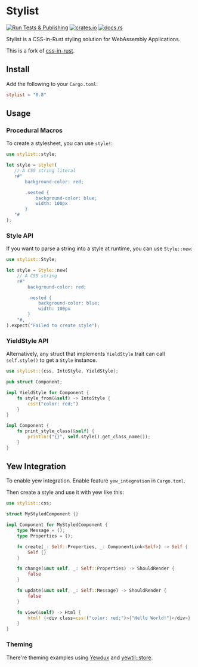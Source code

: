 # Stylist

[![Run Tests & Publishing](https://github.com/futursolo/stylist-rs/actions/workflows/everything.yml/badge.svg)](https://github.com/futursolo/stylist-rs/actions/workflows/everything.yml)
[![crates.io](https://img.shields.io/crates/v/stylist)](https://crates.io/crates/stylist)
[![docs.rs](https://docs.rs/stylist/badge.svg)](https://docs.rs/stylist/)

Stylist is a CSS-in-Rust styling solution for WebAssembly Applications.

This is a fork of [css-in-rust](https://github.com/lukidoescode/css-in-rust).

## Install

Add the following to your `Cargo.toml`:

```toml
stylist = "0.8"
```

## Usage

### Procedural Macros

To create a stylesheet, you can use `style!`:

```rust
use stylist::style;

let style = style!(
   // A CSS string literal
   r#"
       background-color: red;

       .nested {
           background-color: blue;
           width: 100px
       }
   "#
);
```
### Style API

If you want to parse a string into a style at runtime, you can use `Style::new`:

```rust
use stylist::Style;

let style = Style::new(
    // A CSS string
    r#"
        background-color: red;

        .nested {
            background-color: blue;
            width: 100px
        }
    "#,
).expect("Failed to create style");
```

### YieldStyle API

Alternatively, any struct that implements `YieldStyle` trait can call
`self.style()` to get a `Style` instance.

```rust
use stylist::{css, IntoStyle, YieldStyle};

pub struct Component;

impl YieldStyle for Component {
    fn style_from(&self) -> IntoStyle {
        css!("color: red;")
    }
}

impl Component {
    fn print_style_class(&self) {
        println!("{}", self.style().get_class_name());
    }
}
```

## Yew Integration

To enable yew integration. Enable feature `yew_integration` in `Cargo.toml`.

Then create a style and use it with yew like this:

```rust
use stylist::css;

struct MyStyledComponent {}

impl Component for MyStyledComponent {
    type Message = ();
    type Properties = ();

    fn create(_: Self::Properties, _: ComponentLink<Self>) -> Self {
        Self {}
    }

    fn change(&mut self, _: Self::Properties) -> ShouldRender {
        false
    }

    fn update(&mut self, _: Self::Message) -> ShouldRender {
        false
    }

    fn view(&self) -> Html {
        html! {<div class=css!("color: red;")>{"Hello World!"}</div>}
    }
}
```

### Theming

There're theming examples using
[Yewdux](https://github.com/futursolo/stylist-rs/tree/master/examples/yew-theme-yewdux)
and [yewtil::store](https://github.com/futursolo/stylist-rs/tree/master/examples/yew-theme-agent).
